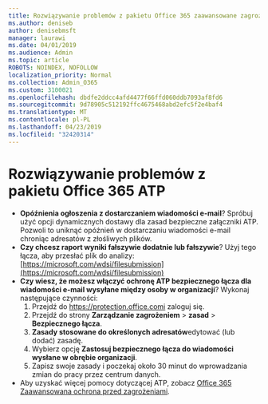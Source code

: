 ```yaml
---
title: Rozwiązywanie problemów z pakietu Office 365 zaawansowane zagrożenia ochrony (ATP)
ms.author: deniseb
author: denisebmsft
manager: laurawi
ms.date: 04/01/2019
ms.audience: Admin
ms.topic: article
ROBOTS: NOINDEX, NOFOLLOW
localization_priority: Normal
ms.collection: Admin_O365
ms.custom: 3100021
ms.openlocfilehash: dbdfe2ddcc4afd4477f66ffd060ddb7093af8fd6
ms.sourcegitcommit: 9d78905c512192ffc4675468abd2efc5f2e4baf4
ms.translationtype: MT
ms.contentlocale: pl-PL
ms.lasthandoff: 04/23/2019
ms.locfileid: "32420314"
---
```

# <a name="troubleshoot-issues-with-office-365-atp"></a>Rozwiązywanie problemów z pakietu Office 365 ATP

- **Opóźnienia ogłoszenia z dostarczaniem wiadomości e-mail**? Spróbuj użyć opcji dynamicznych dostawy dla zasad bezpieczne załączniki ATP. Pozwoli to uniknąć opóźnień w dostarczaniu wiadomości e-mail chroniąc adresatów z złośliwych plików.
- **Czy chcesz raport wyniki fałszywie dodatnie lub fałszywie**? Użyj tego łącza, aby przesłać plik do analizy:[https://microsoft.com/wdsi/filesubmission](https://microsoft.com/wdsi/filesubmission)
- **Czy wiesz, że możesz włączyć ochronę ATP bezpiecznego łącza dla wiadomości e-mail wysyłane między osoby w organizacji**? Wykonaj następujące czynności:
    1. Przejdź do https://protection.office.comi zaloguj się.
    2. Przejdź do strony **Zarządzanie zagrożeniem** > **zasad** > **Bezpiecznego łącza**.
    3. **Zasady stosowane do określonych adresatów**edytować (lub dodać) zasadę.
    4. Wybierz opcję **Zastosuj bezpiecznego łącza do wiadomości wysłane w obrębie organizacji**.
    5. Zapisz swoje zasady i poczekaj około 30 minut do wprowadzania zmian do pracy przez centrum danych.
- Aby uzyskać więcej pomocy dotyczącej ATP, zobacz [Office 365 Zaawansowana ochrona przed zagrożeniami](https://docs.microsoft.com/office365/securitycompliance/office-365-atp).